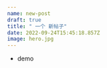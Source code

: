 ```yaml
---
name: new-post
draft: true
title: " 一个 新帖子"
date: 2022-09-24T15:45:18.857Z
image: hero.jpg
---
```

- demo